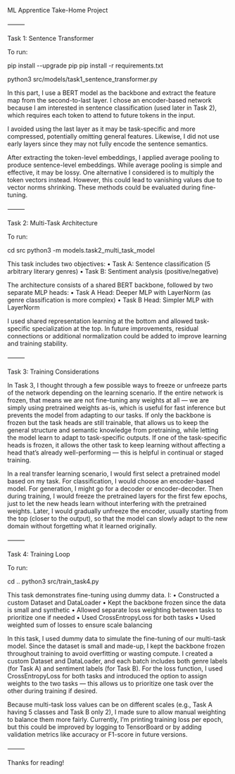 ML Apprentice Take-Home Project


⸻

Task 1: Sentence Transformer

To run:

pip install --upgrade pip
pip install -r requirements.txt

python3 src/models/task1_sentence_transformer.py

In this part, I use a BERT model as the backbone and extract the feature map from the second-to-last layer. I chose an encoder-based network because I am interested in sentence classification (used later in Task 2), which requires each token to attend to future tokens in the input.

I avoided using the last layer as it may be task-specific and more compressed, potentially omitting general features. Likewise, I did not use early layers since they may not fully encode the sentence semantics.

After extracting the token-level embeddings, I applied average pooling to produce sentence-level embeddings. While average pooling is simple and effective, it may be lossy. One alternative I considered is to multiply the token vectors instead. However, this could lead to vanishing values due to vector norms shrinking. These methods could be evaluated during fine-tuning.

⸻

Task 2: Multi-Task Architecture

To run:

cd src
python3 -m models.task2_multi_task_model

This task includes two objectives:
	•	Task A: Sentence classification (5 arbitrary literary genres)
	•	Task B: Sentiment analysis (positive/negative)

The architecture consists of a shared BERT backbone, followed by two separate MLP heads:
	•	Task A Head: Deeper MLP with LayerNorm (as genre classification is more complex)
	•	Task B Head: Simpler MLP with LayerNorm

I used shared representation learning at the bottom and allowed task-specific specialization at the top. In future improvements, residual connections or additional normalization could be added to improve learning and training stability.

⸻

Task 3: Training Considerations

In Task 3, I thought through a few possible ways to freeze or unfreeze parts of the network depending on the learning scenario. If the entire network is frozen, that means we are not fine-tuning any weights at all — we are simply using pretrained weights as-is, which is useful for fast inference but prevents the model from adapting to our tasks. If only the backbone is frozen but the task heads are still trainable, that allows us to keep the general structure and semantic knowledge from pretraining, while letting the model learn to adapt to task-specific outputs. If one of the task-specific heads is frozen, it allows the other task to keep learning without affecting a head that’s already well-performing — this is helpful in continual or staged training.

In a real transfer learning scenario, I would first select a pretrained model based on my task. For classification, I would choose an encoder-based model. For generation, I might go for a decoder or encoder-decoder. Then during training, I would freeze the pretrained layers for the first few epochs, just to let the new heads learn without interfering with the pretrained weights. Later, I would gradually unfreeze the encoder, usually starting from the top (closer to the output), so that the model can slowly adapt to the new domain without forgetting what it learned originally.

⸻

Task 4: Training Loop

To run:

cd ..
python3 src/train_task4.py

This task demonstrates fine-tuning using dummy data. I:
	•	Constructed a custom Dataset and DataLoader
	•	Kept the backbone frozen since the data is small and synthetic
	•	Allowed separate loss weighting between tasks to prioritize one if needed
	•	Used CrossEntropyLoss for both tasks
	•	Used weighted sum of losses to ensure scale balancing

In this task, I used dummy data to simulate the fine-tuning of our multi-task model. Since the dataset is small and made-up, I kept the backbone frozen throughout training to avoid overfitting or wasting compute. I created a custom Dataset and DataLoader, and each batch includes both genre labels (for Task A) and sentiment labels (for Task B). For the loss function, I used CrossEntropyLoss for both tasks and introduced the option to assign weights to the two tasks — this allows us to prioritize one task over the other during training if desired.

Because multi-task loss values can be on different scales (e.g., Task A having 5 classes and Task B only 2), I made sure to allow manual weighting to balance them more fairly. Currently, I’m printing training loss per epoch, but this could be improved by logging to TensorBoard or by adding validation metrics like accuracy or F1-score in future versions.



⸻


Thanks for reading!
